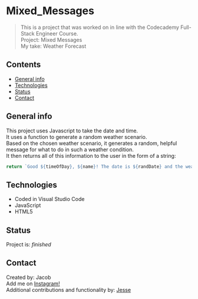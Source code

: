 # Mixed_Messages
> This is a project that was worked on in line with the Codecademy Full-Stack Engineer Course.  <br/>
> Project: Mixed Messages  <br/>
> My take: Weather Forecast

## Contents
* [General info](#general-info)
* [Technologies](#technologies)
* [Status](#status)
* [Contact](#contact)

## General info
This project uses Javascript to take the date and time.  <br/>
It uses a function to generate a random weather scenario.  <br/>
Based on the chosen weather scenario, it generates a random, helpful message for what to do in such a weather condition.  <br/>
It then returns all of this information to the user in the form of a string:  <br/>
```JavaScript
return `Good ${timeOfDay}, ${name}! The date is ${randDate} and the weather for today is predicted to be ${randWeather}. ${randWeatherMsg}`;
```
## Technologies
* Coded in Visual Studio Code
* JavaScript
* HTML5

## Status
Project is: _finished_

## Contact
Created by: Jacob  <br/>
Add me on [Instagram!](https://www.instagram.com/jacobtinston_04/)  <br/>
Additional contributions and functionality by: [Jesse](https://github.com/jscheinbart)
